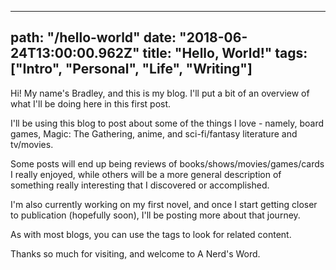---
path: "/hello-world"
date: "2018-06-24T13:00:00.962Z"
title: "Hello, World!"
tags: ["Intro", "Personal", "Life", "Writing"]
------
Hi! My name's Bradley, and this is my blog. I'll put a bit of an overview of what I'll be doing here in this first post.

I'll be using this blog to post about some of the things I love - namely, board games, Magic: The Gathering, anime, and sci-fi/fantasy literature and tv/movies.

Some posts will end up being reviews of books/shows/movies/games/cards I really enjoyed, while others will be a more general description of something really interesting that I discovered or accomplished.

I'm also currently working on my first novel, and once I start getting closer to publication (hopefully soon), I'll be posting more about that journey.

As with most blogs, you can use the tags to look for related content.

Thanks so much for visiting, and welcome to A Nerd's Word.

